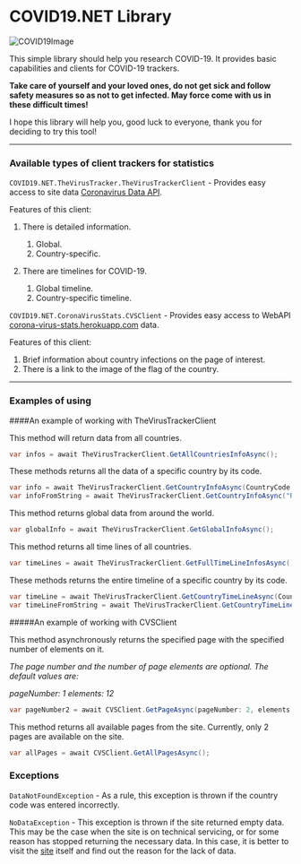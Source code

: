 # COVID19.NET Library

![COVID19Image](https://novostivoronezha.ru/wp-content/uploads/2020/04/2020-04-04_12-19-14600-598x353.jpg)

This simple library should help you research COVID-19.
It provides basic capabilities and clients for COVID-19 trackers.

**Take care of yourself and your loved ones, do not get sick and follow safety measures so as not to get infected. May force come with us in these difficult times!**

I hope this library will help you, good luck to everyone, thank you for deciding to try this tool!

------------



### Available types of client trackers for statistics

`COVID19.NET.TheVirusTracker.TheVirusTrackerClient`  - Provides easy access to site data [Coronavirus Data API](https://thevirustracker.com/ "Coronavirus Data API").

Features of this client:
1. There is detailed information.
	1. Global.
	2. Country-specific.

2. There are timelines for COVID-19.
	1. Global timeline.
	2. Country-specific timeline.

`COVID19.NET.CoronaVirusStats.CVSClient` - Provides easy access to WebAPI [corona-virus-stats.herokuapp.com](https://corona-virus-stats.herokuapp.com/api/v1/cases/countries-search "corona-virus-stats.herokuapp.com") data.

Features of this client:

1.  Brief information about country infections on the page of interest.
2. There is a link to the image of the flag of the country.

------------


### Examples of using

####An example of working with TheVirusTrackerClient

This method will return data from all countries.

```csharp
var infos = await TheVirusTrackerClient.GetAllCountriesInfoAsync();
```

These methods returns all the data of a specific country by its code.

```csharp
var info = await TheVirusTrackerClient.GetCountryInfoAsync(CountryCode.RU);
var infoFromString = await TheVirusTrackerClient.GetCountryInfoAsync("RU");
```

This method returns global data from around the world.

```csharp
var globalInfo = await TheVirusTrackerClient.GetGlobalInfoAsync();
```

This method returns all time lines of all countries.

```csharp
var timeLines = await TheVirusTrackerClient.GetFullTimeLineInfosAsync();
```

These methods returns the entire timeline of a specific country by its code.

```csharp
var timeLine = await TheVirusTrackerClient.GetCountryTimeLineAsync(CountryCode.RU);
var timeLineFromString = await TheVirusTrackerClient.GetCountryTimeLineAsync("RU");
```

#####An example of working with CVSClient

This method asynchronously returns the specified page with the specified number of elements on it.

*The page number and the number of page elements are optional.
The default values are:*

*pageNumber: 1
elements: 12*

```csharp
var pageNumber2 = await CVSClient.GetPageAsync(pageNumber: 2, elements: 20);
```

This method returns all available pages from the site.
Currently, only 2 pages are available on the site.
```csharp
var allPages = await CVSClient.GetAllPagesAsync();
```
### Exceptions

`DataNotFoundException` - As a rule, this exception is thrown if the country code was entered incorrectly.

`NoDataException` - This exception is thrown if the site returned empty data.
This may be the case when the site is on technical servicing, or for some reason has stopped returning the necessary data.
In this case, it is better to visit the [site](https://thevirustracker.com/api) itself and find out the reason for the lack of data.
